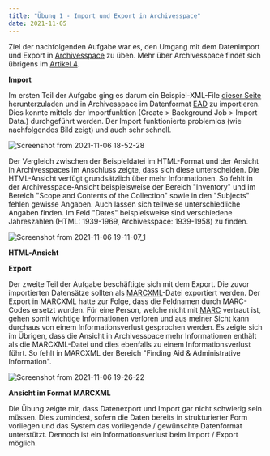 ```yaml
---
title: "Übung 1 - Import und Export in Archivesspace"
date: 2021-11-05
---
```

Ziel der nachfolgenden Aufgabe war es, den Umgang mit dem Datenimport und Export in [Archivesspace](https://archivesspace.org/) zu üben. Mehr über Archivesspace findet sich übrigens im [Artikel 4](https://github.com/MomoVasco/Lerntagebuch/blob/769e78fb9028544cc2317cacc92399b074cea027/_posts/2021-11-05-tag4.md).

**Import**

Im ersten Teil der Aufgabe ging es darum ein Beispiel-XML-File [dieser Seite](https://eadiva.com/sample-ead-files/) herunterzuladen und in Archivesspace im Datenformat [EAD](https://de.wikipedia.org/w/index.php?title=Encoded_Archival_Description&oldid=214151361) zu importieren. Dies konnte mittels der Importfunktion (Create > Background Job > Import Data.) durchgeführt werden. Der Import funktionierte problemlos (wie nachfolgendes Bild zeigt) und auch sehr schnell.

![Screenshot from 2021-11-06 18-52-28](https://user-images.githubusercontent.com/90821878/140654238-3d85293b-8262-447f-8472-c5114b8d906f.png)

Der Vergleich zwischen der Beispieldatei im HTML-Format und der Ansicht in Archivesspaces im Anschluss zeigte, dass sich diese unterscheiden. Die HTML-Ansicht verfügt grundsätzlich über mehr Informationen. So fehlt in der Archivesspace-Ansicht beispielsweise der Bereich "Inventory" und im Bereich "Scope and Contents of the Collection" sowie in den "Subjects" fehlen gewisse Angaben. Auch lassen sich teilweise unterschiedliche Angaben finden. Im Feld "Dates" beispielsweise sind verschiedene Jahreszahlen (HTML: 1939-1969, Archivesspace: 1939-1958) zu finden. 

![Screenshot from 2021-11-06 19-11-07_1](https://user-images.githubusercontent.com/90821878/140654491-06f26290-10d5-4d83-a812-26703b9d8e30.png)

**HTML-Ansicht**

**Export**

Der zweite Teil der Aufgabe beschäftigte sich mit dem Export. Die zuvor importierten Datensätze sollten als [MARCXML](https://en.wikipedia.org/wiki/MARC_standards#MARCXML)-Datei exportiert werden. Der Export in MARCXML hatte zur Folge, dass die Feldnamen durch MARC-Codes ersetzt wurden. Für eine Person, welche nicht mit [MARC](https://de.wikipedia.org/wiki/Machine-Readable_Cataloging) vertraut ist, gehen somit wichtige Informationen verloren und aus meiner Sicht kann durchaus von einem Informationsverlust gesprochen werden. Es zeigte sich im Übrigen, dass die Ansicht in Archivesspace mehr Informationen enthält als die MARCXML-Datei und dies ebenfalls zu einem Informationsverlust führt. So fehlt in MARCXML der Bereich "Finding Aid & Administrative Information".

![Screenshot from 2021-11-06 19-26-22](https://user-images.githubusercontent.com/90821878/140654259-eb16db92-0790-4861-bbc2-5feef85d3f4f.png)


**Ansicht im Format MARCXML**

Die Übung zeigte mir, dass Datenexport und Import gar nicht schwierig sein müssen. Dies zumindest, sofern die Daten bereits in strukturierter Form vorliegen und das System das vorliegende / gewünschte Datenformat unterstützt. Dennoch ist ein Informationsverlust beim Import / Export möglich.
